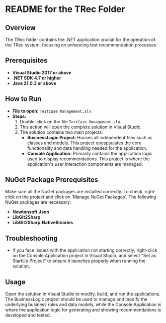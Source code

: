 
# README for the TRec Folder

## Overview
The TRec folder contains the .NET application crucial for the operation of the TRec system, focusing on enhancing test recommendation processes.

## Prerequisites
- **Visual Studio 2017 or above**
- **.NET SDK 4.7 or higher**
- **Java 21.0.3 or above**


## How to Run
- **File to open:** `TestCase Management.sln`
- **Steps:**
  1. Double-click on the file `TestCase Management.sln`.
  2. This action will open the complete solution in Visual Studio.
  3. The solution contains two main projects:
     - **BusinessLogic Project:** Houses all independent files such as classes and models. This project encapsulates the core functionality and data handling needed for the application.
     - **Console Application:** Primarily contains the application logic used to display recommendations. This project is where the application's user interaction components are managed.

## NuGet Package Prerequisites
Make sure all the NuGet packages are installed correctly. To check, right-click on the project and click on 'Manage NuGet Packages'. The following NuGet packages are necessary:

- **Newtonsoft.Json**
- **LibGit2Sharp**
- **LibGit2Sharp.NativeBinaries**

## Troubleshooting
- If you face issues with the application not starting correctly, right-click on the Console Application project in Visual Studio, and select "Set as StartUp Project" to ensure it launches properly when running the solution.

## Usage
Open the solution in Visual Studio to modify, build, and run the applications. The BusinessLogic project should be used to manage and modify the underlying business rules and data models, while the Console Application is where the application logic for generating and showing recommendations is developed and tested.
